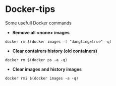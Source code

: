 # Docker-tips
Some usefull Docker commands


* __Remove all \<none> images__
  
```
docker rm $(docker images -f "dangling=true" -q)
```

* __Clear contairers history (old containers)__
```
docker rm $(docker ps -a -q)
```

* __Clear images and history images__
```
docker rmi $(docker images -a -q)
```

